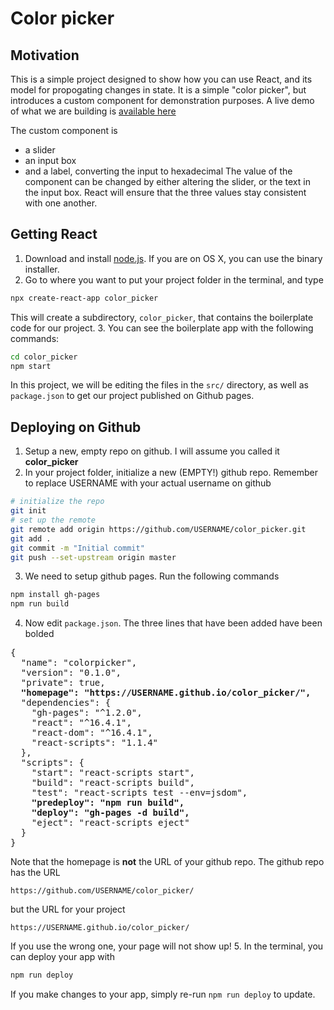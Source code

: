 # Color picker

## Motivation

This is a simple project designed to show how you can use React, and its model for propogating changes in state. It is a simple "color picker", but introduces a custom component for demonstration purposes. A live demo of what we are building is [available here](https://kiwidamien.github.io/color_picker/)

The custom component is 
- a slider
- an input box
- and a label, converting the input to hexadecimal
The value of the component can be changed by either altering the slider, or the text in the input box. React will ensure that the three values stay consistent with one another.

## Getting React

1. Download and install [node.js](https://nodejs.org/en/download). If you are on OS X, you can use the binary installer.
2. Go to where you want to put your project folder in the terminal, and type
```bash
npx create-react-app color_picker 
```
This will create a subdirectory, `color_picker`, that contains the boilerplate code for our project.
3. You can see the boilerplate app with the following commands:
```bash
cd color_picker
npm start
```

In this project, we will be editing the files in the `src/` directory, as well as `package.json` to get our project published on Github pages.
 
## Deploying on Github

1. Setup a new, empty repo on github. I will assume you called it **color_picker**
2. In your project folder, initialize a new (EMPTY!) github repo. Remember to replace USERNAME with your actual username on github
```bash
# initialize the repo
git init
# set up the remote
git remote add origin https://github.com/USERNAME/color_picker.git
git add .
git commit -m "Initial commit"
git push --set-upstream origin master
```
3. We need to setup github pages. Run the following commands
```bash
npm install gh-pages
npm run build
```
4. Now edit `package.json`. The three lines that have been added have been bolded
<pre>
{
  "name": "colorpicker",
  "version": "0.1.0",
  "private": true,
  <b>"homepage": "https://USERNAME.github.io/color_picker/",</b>
  "dependencies": {
    "gh-pages": "^1.2.0",
    "react": "^16.4.1",
    "react-dom": "^16.4.1",
    "react-scripts": "1.1.4"
  },
  "scripts": {
    "start": "react-scripts start",
    "build": "react-scripts build",
    "test": "react-scripts test --env=jsdom",
    <b>"predeploy": "npm run build",</b>
    <b>"deploy": "gh-pages -d build",</b>
    "eject": "react-scripts eject"
  }
}
</pre>
Note that the homepage is **not** the URL of your github repo. The github repo has the URL
```
https://github.com/USERNAME/color_picker/
```
but the URL for your project
```
https://USERNAME.github.io/color_picker/
```
If you use the wrong one, your page will not show up!
5. In the terminal, you can deploy your app with
```bash
npm run deploy
```

If you make changes to your app, simply re-run `npm run deploy` to update.
